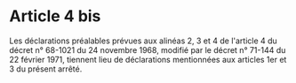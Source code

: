 # Article 4 bis

Les déclarations préalables prévues aux alinéas 2, 3 et 4 de l'article 4 du décret n° 68-1021 du 24 novembre 1968, modifié par le décret n° 71-144 du 22 février 1971, tiennent lieu de déclarations mentionnées aux articles 1er et 3 du présent arrêté.
